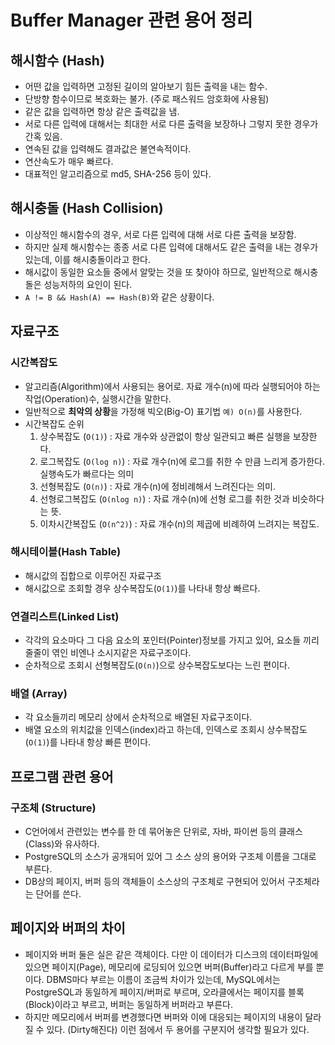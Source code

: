 # Buffer Manager 관련 용어 정리
## 해시함수 (Hash)
- 어떤 값을 입력하면 고정된 길이의 알아보기 힘든 출력을 내는 함수. 
- 단방향 함수이므로 복호화는 불가. (주로 패스워드 암호화에 사용됨)
- 같은 값을 입력하면 항상 같은 출력값을 냄.
- 서로 다른 입력에 대해서는 최대한 서로 다른 출력을 보장하나 그렇지 못한 경우가 간혹 있음.
- 연속된 값을 입력해도 결과값은 불연속적이다.
- 연산속도가 매우 빠르다.
- 대표적인 알고리즘으로 md5, SHA-256 등이 있다.

## 해시충돌 (Hash Collision)
- 이상적인 해시함수의 경우, 서로 다른 입력에 대해 서로 다른 출력을 보장함.
- 하지만 실제 해시함수는 종종 서로 다른 입력에 대해서도 같은 출력을 내는 경우가 있는데, 이를 해시충돌이라고 한다.
- 해시값이 동일한 요소들 중에서 알맞는 것을 또 찾아야 하므로, 일반적으로 해시충돌은 성능저하의 요인이 된다.
- `A != B && Hash(A) == Hash(B)`와 같은 상황이다.
## 자료구조
### 시간복잡도
- 알고리즘(Algorithm)에서 사용되는 용어로. 자료 개수(n)에 따라 실행되어야 하는 작업(Operation)수, 실행시간을 말한다.
- 일반적으로 **최악의 상황**을 가정해 빅오(Big-O) 표기법 `예) O(n)`를 사용한다.
- 시간복잡도 순위
  1. 상수복잡도 (`O(1)`) : 자료 개수와 상관없이 항상 일관되고 빠른 실행을 보장한다.
  2. 로그복잡도 (`O(log n)`) : 자료 개수(n)에 로그를 취한 수 만큼 느리게 증가한다. 실행속도가 빠르다는 의미
  3. 선형복잡도 (`O(n)`) : 자료 개수(n)에 정비례해서 느려진다는 의미.
  4. 선형로그복잡도 (`O(nlog n)`) : 자료 개수(n)에 선형 로그를 취한 것과 비슷하다는 뜻.
  5. 이차시간복잡도 (`O(n^2)`) : 자료 개수(n)의 제곱에 비례하여 느려지는 복잡도.

### 해시테이블(Hash Table)
- 해시값의 집합으로 이루어진 자료구조
- 해시값으로 조회할 경우 상수복잡도(`O(1)`)를 나타내 항상 빠르다.

### 연결리스트(Linked List)
- 각각의 요소마다 그 다음 요소의 포인터(Pointer)정보를 가지고 있어, 요소들 끼리 줄줄이 엮인 비엔나 소시지같은 자료구조이다.
- 순차적으로 조회시 선형복잡도(`O(n)`)으로 상수복잡도보다는 느린 편이다.

### 배열 (Array)
- 각 요소들끼리 메모리 상에서 순차적으로 배열된 자료구조이다.
- 배열 요소의 위치값을 인덱스(index)라고 하는데, 인덱스로 조회시 상수복잡도(`O(1)`)를 나타내 항상 빠른 편이다.

## 프로그램 관련 용어

### 구조체 (Structure)
- C언어에서 관련있는 변수를 한 데 묶어놓은 단위로, 자바, 파이썬 등의 클래스(Class)와 유사하다.
- PostgreSQL의 소스가 공개되어 있어 그 소스 상의 용어와 구조체 이름을 그대로 부른다.
- DB상의 페이지, 버퍼 등의 객체들이 소스상의 구조체로 구현되어 있어서 구조체라는 단어를 쓴다.

## 페이지와 버퍼의 차이
- 페이지와 버퍼 둘은 실은 같은 객체이다. 다만 이 데이터가 디스크의 데이터파일에 있으면 페이지(Page), 메모리에 로딩되어 있으면 버퍼(Buffer)라고 다르게 부를 뿐이다. DBMS마다 부르는 이름이 조금씩 차이가 있는데, MySQL에서는 PostgreSQL과 동일하게 페이지/버퍼로 부르며, 오라클에서는 페이지를 블록(Block)이라고 부르고, 버퍼는 동일하게 버퍼라고 부른다.
- 하지만 메모리에서 버퍼를 변경했다면 버퍼와 이에 대응되는 페이지의 내용이 달라질 수 있다. (Dirty해진다) 이런 점에서 두 용어를 구분지어 생각할 필요가 있다.

